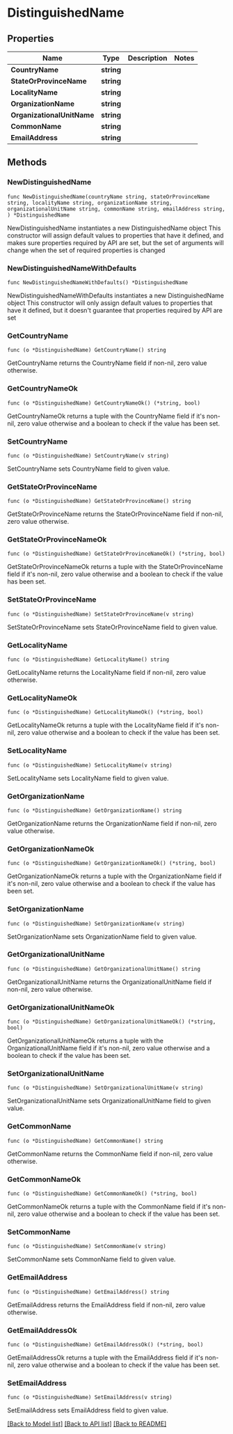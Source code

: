 # DistinguishedName

## Properties

Name | Type | Description | Notes
------------ | ------------- | ------------- | -------------
**CountryName** | **string** |  | 
**StateOrProvinceName** | **string** |  | 
**LocalityName** | **string** |  | 
**OrganizationName** | **string** |  | 
**OrganizationalUnitName** | **string** |  | 
**CommonName** | **string** |  | 
**EmailAddress** | **string** |  | 

## Methods

### NewDistinguishedName

`func NewDistinguishedName(countryName string, stateOrProvinceName string, localityName string, organizationName string, organizationalUnitName string, commonName string, emailAddress string, ) *DistinguishedName`

NewDistinguishedName instantiates a new DistinguishedName object
This constructor will assign default values to properties that have it defined,
and makes sure properties required by API are set, but the set of arguments
will change when the set of required properties is changed

### NewDistinguishedNameWithDefaults

`func NewDistinguishedNameWithDefaults() *DistinguishedName`

NewDistinguishedNameWithDefaults instantiates a new DistinguishedName object
This constructor will only assign default values to properties that have it defined,
but it doesn't guarantee that properties required by API are set

### GetCountryName

`func (o *DistinguishedName) GetCountryName() string`

GetCountryName returns the CountryName field if non-nil, zero value otherwise.

### GetCountryNameOk

`func (o *DistinguishedName) GetCountryNameOk() (*string, bool)`

GetCountryNameOk returns a tuple with the CountryName field if it's non-nil, zero value otherwise
and a boolean to check if the value has been set.

### SetCountryName

`func (o *DistinguishedName) SetCountryName(v string)`

SetCountryName sets CountryName field to given value.


### GetStateOrProvinceName

`func (o *DistinguishedName) GetStateOrProvinceName() string`

GetStateOrProvinceName returns the StateOrProvinceName field if non-nil, zero value otherwise.

### GetStateOrProvinceNameOk

`func (o *DistinguishedName) GetStateOrProvinceNameOk() (*string, bool)`

GetStateOrProvinceNameOk returns a tuple with the StateOrProvinceName field if it's non-nil, zero value otherwise
and a boolean to check if the value has been set.

### SetStateOrProvinceName

`func (o *DistinguishedName) SetStateOrProvinceName(v string)`

SetStateOrProvinceName sets StateOrProvinceName field to given value.


### GetLocalityName

`func (o *DistinguishedName) GetLocalityName() string`

GetLocalityName returns the LocalityName field if non-nil, zero value otherwise.

### GetLocalityNameOk

`func (o *DistinguishedName) GetLocalityNameOk() (*string, bool)`

GetLocalityNameOk returns a tuple with the LocalityName field if it's non-nil, zero value otherwise
and a boolean to check if the value has been set.

### SetLocalityName

`func (o *DistinguishedName) SetLocalityName(v string)`

SetLocalityName sets LocalityName field to given value.


### GetOrganizationName

`func (o *DistinguishedName) GetOrganizationName() string`

GetOrganizationName returns the OrganizationName field if non-nil, zero value otherwise.

### GetOrganizationNameOk

`func (o *DistinguishedName) GetOrganizationNameOk() (*string, bool)`

GetOrganizationNameOk returns a tuple with the OrganizationName field if it's non-nil, zero value otherwise
and a boolean to check if the value has been set.

### SetOrganizationName

`func (o *DistinguishedName) SetOrganizationName(v string)`

SetOrganizationName sets OrganizationName field to given value.


### GetOrganizationalUnitName

`func (o *DistinguishedName) GetOrganizationalUnitName() string`

GetOrganizationalUnitName returns the OrganizationalUnitName field if non-nil, zero value otherwise.

### GetOrganizationalUnitNameOk

`func (o *DistinguishedName) GetOrganizationalUnitNameOk() (*string, bool)`

GetOrganizationalUnitNameOk returns a tuple with the OrganizationalUnitName field if it's non-nil, zero value otherwise
and a boolean to check if the value has been set.

### SetOrganizationalUnitName

`func (o *DistinguishedName) SetOrganizationalUnitName(v string)`

SetOrganizationalUnitName sets OrganizationalUnitName field to given value.


### GetCommonName

`func (o *DistinguishedName) GetCommonName() string`

GetCommonName returns the CommonName field if non-nil, zero value otherwise.

### GetCommonNameOk

`func (o *DistinguishedName) GetCommonNameOk() (*string, bool)`

GetCommonNameOk returns a tuple with the CommonName field if it's non-nil, zero value otherwise
and a boolean to check if the value has been set.

### SetCommonName

`func (o *DistinguishedName) SetCommonName(v string)`

SetCommonName sets CommonName field to given value.


### GetEmailAddress

`func (o *DistinguishedName) GetEmailAddress() string`

GetEmailAddress returns the EmailAddress field if non-nil, zero value otherwise.

### GetEmailAddressOk

`func (o *DistinguishedName) GetEmailAddressOk() (*string, bool)`

GetEmailAddressOk returns a tuple with the EmailAddress field if it's non-nil, zero value otherwise
and a boolean to check if the value has been set.

### SetEmailAddress

`func (o *DistinguishedName) SetEmailAddress(v string)`

SetEmailAddress sets EmailAddress field to given value.



[[Back to Model list]](../README.md#documentation-for-models) [[Back to API list]](../README.md#documentation-for-api-endpoints) [[Back to README]](../README.md)



